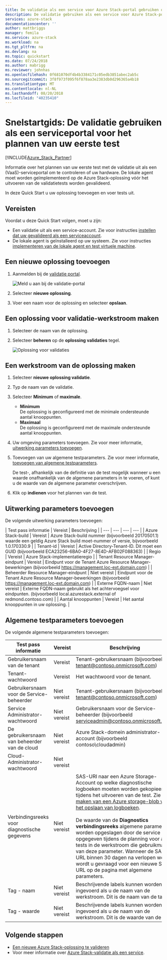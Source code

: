 ```yaml
---
title: De validatie als een service voor Azure Stack-portal gebruiken om te plannen van uw eerste test | Microsoft Docs
description: De validatie gebruiken als een service voor Azure Stack-portal voor het plannen van uw eerste test.
services: azure-stack
documentationcenter: ''
author: mattbriggs
manager: femila
ms.service: azure-stack
ms.workload: na
ms.tgt_pltfrm: na
ms.devlang: na
ms.topic: quickstart
ms.date: 07/24/2018
ms.author: mabrigg
ms.reviewer: johnhas
ms.openlocfilehash: 0f681070df4b4b3384171c05edb3851abec2ab5c
ms.sourcegitcommit: 3f8f973f095f6f878aa3e2383db0d296365a4b18
ms.translationtype: MT
ms.contentlocale: nl-NL
ms.lasthandoff: 08/20/2018
ms.locfileid: "40235410"
---
```

# <a name="quickstart-use-the-validation-as-a-service-portal-to-schedule-your-first-test"></a>Snelstartgids: De validatie gebruiken als een serviceportal voor het plannen van uw eerste test

[!INCLUDE[Azure_Stack_Partner](./includes/azure-stack-partner-appliesto.md)]

Informatie over het plannen van uw eerste test met de validatie uit als een (VaaS)-serviceportal om te controleren of uw hardware. De lokale agent moet worden geïmplementeerd op de Azure Stack-oplossing vóór het uitvoeren van de validatietests worden gevalideerd.

In deze Quick Start u uw oplossing toevoegen en voer tests uit.

## <a name="prerequisites"></a>Vereisten

Voordat u deze Quick Start volgen, moet u zijn:
 - Een validatie uit als een service-account. Zie voor instructies [instellen dat uw gevalideerd als een serviceaccount](azure-stack-vaas-set-up-account.md).  
- De lokale agent is geïnstalleerd op uw systeem. Zie voor instructies [implementeren van de lokale agent en test virtuele machine](azure-stack-vaas-test-vm.md).

## <a name="add-a-new-solution"></a>Een nieuwe oplossing toevoegen

1. Aanmelden bij de [validatie portal](https://azurestackvalidation.com).

    ![Meld u aan bij de validatie-portal](media/vaas_portalsignin.png)  

2. Selecteer **nieuwe oplossing**.
3. Voer een naam voor de oplossing en selecteer **opslaan**.

## <a name="create-a-solution-validation-workflow"></a>Een oplossing voor validatie-werkstroom maken

1. Selecteer de naam van de oplossing.
2. Selecteer **beheren** op de **oplossing validaties** tegel.

    ![Oplossing voor validaties](media/image2.png)

## <a name="create-a-solution-workflow"></a>Een werkstroom van de oplossing maken

1. Selecteer **nieuwe oplossing validatie**.
2. Typ de naam van de validatie.
3. Selecteer **Minimum** of **maximale**.  
    - **Minimum**  
    De oplossing is geconfigureerd met de minimale ondersteunde aantal knooppunten.  
    - **Maximaal**  
    De oplossing is geconfigureerd met de maximale ondersteunde aantal knooppunten.
4. Uw omgeving parameters toevoegen. Zie voor meer informatie, [uitwerking parameters toevoegen](#add-environmental-parameters).
5. Toevoegen van uw algemene testparameters. Zie voor meer informatie, [toevoegen van algemene testparameters](#add-common-test-parameters).

    De test-, afhankelijk van de definitie van de test mogelijk wanneer u een waarde onafhankelijk van de algemene parameters in te voeren, of kunt u de waarde van de algemene parameter overschrijven.
6. Klik op **indienen** voor het plannen van de test.

## <a name="add-environmental-parameters"></a>Uitwerking parameters toevoegen

De volgende uitwerking parameters toevoegen:

| Test pass informatie | Vereist | Beschrijving |
| --- | --- | --- | --- |
| Azure Stack-build | Vereist | Azure Stack-build nummer (bijvoorbeeld 20170501.1) waarde een geldig Azure Stack build moet-nummer of versie, bijvoorbeeld 1.0.170330.9 |
| Tenant-id | Vereist | Active Directory-Tenant-ID. Dit moet een GUID (bijvoorbeeld ECA23256-6BA0-4F27-8E4D-AFB02F088363) |
| Regio | Vereist | Azure Stack-implementatieregio |
| Tenant Resource Manager-eindpunt | Vereist | Eindpunt voor de Tenant Azure Resource Manager-bewerkingen (bijvoorbeeld https://management.loc-ext.domain.com) |
| Beheerder Resource Manager-eindpunt | Niet vereist | Eindpunt voor de Tenant Azure Resource Manager-bewerkingen (bijvoorbeeld https://management.loc-ext.domain.com) |
| Externe FQDN-naam | Niet vereist | Externe FQDN-naam gebruikt als het achtervoegsel voor eindpunten. (bijvoorbeeld local.azurestack.external of redmond.contoso.com) |
| Aantal knooppunten | Vereist | Het aantal knooppunten in uw oplossing. |

## <a name="add-common-test-parameters"></a>Algemene testparameters toevoegen

De volgende algemene testparameters toevoegen:

| Test pass informatie | Vereist | Beschrijving |
| --- | --- | --- |
| Gebruikersnaam van de tenant | Vereist | Tenant-gebruikersnaam (bijvoorbeeld tenant@contoso.onmicrosoft.com) |
| Tenant-wachtwoord | Vereist | Het wachtwoord voor de tenant. |
| Gebruikersnaam voor de Service-beheerder | Niet vereist | Tenant-gebruikersnaam (bijvoorbeeld tenant@contoso.onmicrosoft.com) |
| Service Administrator-wachtwoord | Niet vereist | Gebruikersnaam voor de Service-beheerder (bijvoorbeeld serviceadmin@contoso.onmicrosoft.com) |
| De gebruikersnaam van beheerder van de cloud | Niet vereist | Azure Stack-domein administrator-account (bijvoorbeeld contoso\cloudadmin) |
| Cloud-Administrator-wachtwoord | Niet vereist | |
|  Verbindingsreeks voor diagnostische gegevens | Niet vereist | SAS-URI naar een Azure Storage-Account op welke diagnostische logboeken moeten worden gekopieerd tijdens het uitvoeren van de test. Zie [maken van een Azure storage-blob voor het opslaan van logboeken](azure-stack-vaas-set-up-account.md#create-an-azure-storage-blob-to-store-logs). <br><br>De waarde van de **Diagnostics verbindingsreeks** algemene parameter worden opgeslagen door de service en opgegeven tijdens de planning voor alle tests in de werkstroom die gebruikmaken van deze parameter. Wanneer de SAS-URL binnen 30 dagen na verlopen wordt, wordt u gevraagd voor een nieuwe SAS-URL op de pagina met algemene parameters. |
| Tag - naam | Niet vereist |  Beschrijvende labels kunnen worden ingevoerd als u de naam van de werkstroom. Dit is de naam van de tag. |
| Tag - waarde | Niet vereist | Beschrijvende labels kunnen worden ingevoerd als u de naam van de werkstroom. Dit is de waarde van de tag. |

## <a name="next-steps"></a>Volgende stappen

- [Een nieuwe Azure Stack-oplossing te valideren](azure-stack-vaas-validate-solution-new.md)  
- Voor meer informatie over [Azure Stack-validatie als een service](https://docs.microsoft.com/azure/azure-stack/partner).
